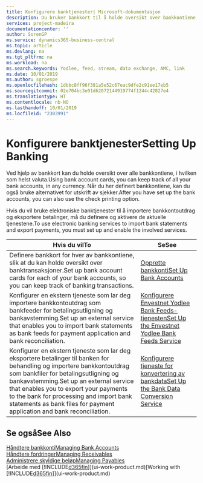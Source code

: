```yaml
---
title: Konfigurere banktjenester| Microsoft-dokumentasjon
description: Du bruker bankkort til å holde oversikt over bankkontiene dine og definere bankfeeder, for eksempel Yodlee, for å utveksle data.
services: project-madeira
documentationcenter: ''
author: SorenGP
ms.service: dynamics365-business-central
ms.topic: article
ms.devlang: na
ms.tgt_pltfrm: na
ms.workload: na
ms.search.keywords: Yodlee, feed, stream, data exchange, AMC, link
ms.date: 10/01/2019
ms.author: sgroespe
ms.openlocfilehash: 1dbbc8ff96f381a5e52c67eac9dfe2c91ee17eb5
ms.sourcegitcommit: 02e704bc3e01d62072144919774f1244c42827e4
ms.translationtype: HT
ms.contentlocale: nb-NO
ms.lasthandoff: 10/01/2019
ms.locfileid: "2303991"
---
```

# <a name="setting-up-banking"></a><span data-ttu-id="b8587-103">Konfigurere banktjenester</span><span class="sxs-lookup"><span data-stu-id="b8587-103">Setting Up Banking</span></span>
<span data-ttu-id="b8587-104">Ved hjelp av bankkort kan du holde oversikt over alle bankkontiene, i hvilken som helst valuta.</span><span class="sxs-lookup"><span data-stu-id="b8587-104">Using bank account cards, you can keep track of all your bank accounts, in any currency.</span></span> <span data-ttu-id="b8587-105">Når du her definert bankkontiene, kan du også bruke alternativet for utskrift av sjekker.</span><span class="sxs-lookup"><span data-stu-id="b8587-105">After you have set up the bank accounts, you can also use the check printing option.</span></span>

<span data-ttu-id="b8587-106">Hvis du vil bruke elektroniske banktjenester til å importere bankkontoutdrag og eksportere betalinger, må du definere og aktivere de aktuelle tjenestene.</span><span class="sxs-lookup"><span data-stu-id="b8587-106">To use electronic banking services to import bank statements and  export payments, you must set up and enable the involved services.</span></span>

| <span data-ttu-id="b8587-107">Hvis du vil</span><span class="sxs-lookup"><span data-stu-id="b8587-107">To</span></span> | <span data-ttu-id="b8587-108">Se</span><span class="sxs-lookup"><span data-stu-id="b8587-108">See</span></span> |
| --- | --- |
| <span data-ttu-id="b8587-109">Definere bankkort for hver av bankkontiene, slik at du kan holde oversikt over banktransaksjoner.</span><span class="sxs-lookup"><span data-stu-id="b8587-109">Set up bank account cards for each of your bank accounts, so you can keep track of banking transactions.</span></span> |[<span data-ttu-id="b8587-110">Opprette bankkonti</span><span class="sxs-lookup"><span data-stu-id="b8587-110">Set Up Bank Accounts</span></span>](bank-how-setup-bank-accounts.md) |
| <span data-ttu-id="b8587-111">Konfigurer en ekstern tjeneste som lar deg importere bankkontoutdrag som bankfeeder for betalingsutligning og bankavstemming.</span><span class="sxs-lookup"><span data-stu-id="b8587-111">Set up an external service that enables you to import bank statements as bank feeds for payment application and bank reconciliation.</span></span> |[<span data-ttu-id="b8587-112">Konfigurere Envestnet Yodlee Bank Feeds-tjenesten</span><span class="sxs-lookup"><span data-stu-id="b8587-112">Set Up the Envestnet Yodlee Bank Feeds Service</span></span>](bank-how-setup-bank-statement-service.md) |
| <span data-ttu-id="b8587-113">Konfigurer en ekstern tjeneste som lar deg eksportere betalinger til banken for behandling og importere bankkontoutdrag som bankfiler for betalingsutligning og bankavstemming.</span><span class="sxs-lookup"><span data-stu-id="b8587-113">Set up an external service that enables you to export your payments to the bank for processing  and import bank statements as bank files for payment application and bank reconciliation.</span></span> |[<span data-ttu-id="b8587-114">Konfigurere tjeneste for konvertering av bankdata</span><span class="sxs-lookup"><span data-stu-id="b8587-114">Set Up the Bank Data Conversion Service</span></span>](bank-how-setup-bank-data-conversion-service.md) |

## <a name="see-also"></a><span data-ttu-id="b8587-115">Se også</span><span class="sxs-lookup"><span data-stu-id="b8587-115">See Also</span></span>
[<span data-ttu-id="b8587-116">Håndtere bankkonti</span><span class="sxs-lookup"><span data-stu-id="b8587-116">Managing Bank Accounts</span></span>](bank-manage-bank-accounts.md)  
[<span data-ttu-id="b8587-117">Håndtere fordringer</span><span class="sxs-lookup"><span data-stu-id="b8587-117">Managing Receivables</span></span>](receivables-manage-receivables.md)  
[<span data-ttu-id="b8587-118">Administrere skyldige beløp</span><span class="sxs-lookup"><span data-stu-id="b8587-118">Managing Payables</span></span>](payables-manage-payables.md)  
<span data-ttu-id="b8587-119">[Arbeide med [!INCLUDE[d365fin](includes/d365fin_md.md)]](ui-work-product.md)</span><span class="sxs-lookup"><span data-stu-id="b8587-119">[Working with [!INCLUDE[d365fin](includes/d365fin_md.md)]](ui-work-product.md)</span></span>
